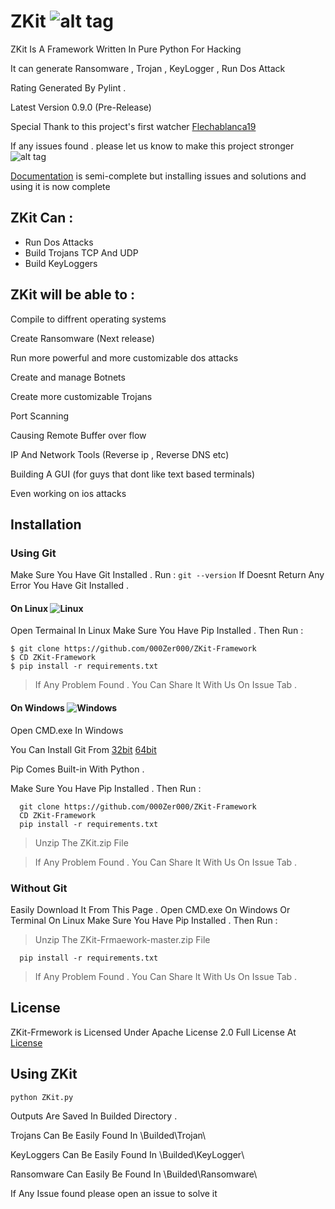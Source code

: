 # ZKit ![alt tag](https://github.com/000Zer000/ZKit/blob/master/Gifs_Pics/rating.svg)


ZKit Is A Framework Written In Pure Python For Hacking

It can generate Ransomware , Trojan , KeyLogger , Run Dos Attack

Rating Generated By Pylint .

Latest Version 0.9.0 (Pre-Release)

Special Thank to this project's first watcher [Flechablanca19](https://github.com/flechablanca19)

If any issues found . please let us know to make this project stronger
 ![alt tag](https://github.com/000Zer000/ZKit-Framework/blob/master/Gifs_Pics/ZKit.gif)

[Documentation](https://github.com/000Zer000/ZKit-Framework/wiki) is semi-complete but installing issues and solutions and using it is now complete 
## ZKit Can : 
   - Run Dos Attacks
   - Build Trojans TCP And UDP
   - Build KeyLoggers
## ZKit will be able to :
   Compile to diffrent operating systems 

   

   Create Ransomware (Next release)

   Run more powerful and more customizable dos attacks

   Create and manage Botnets

   Create more customizable Trojans

   Port Scanning

   Causing Remote Buffer over flow

   IP And Network Tools (Reverse ip , Reverse DNS etc)

   Building A GUI (for guys that dont like text based terminals)

   Even working on ios attacks

   
     
 
## Installation

### Using Git 
   Make Sure You Have Git Installed . 
   Run :
      ```
      git --version
      ```
   If Doesnt Return Any Error You Have Git Installed .
   
#### On Linux ![Linux](http://icons.iconarchive.com/icons/dakirby309/simply-styled/32/OS-Linux-icon.png)
   Open Termainal In Linux
   Make Sure You Have Pip Installed . Then Run : 
    
    $ git clone https://github.com/000Zer000/ZKit-Framework
    $ CD ZKit-Framework
    $ pip install -r requirements.txt
    

>If Any Problem Found . You Can Share It With Us On Issue Tab .
  
#### On Windows ![Windows](http://icons.iconarchive.com/icons/yootheme/social-bookmark/32/social-windows-button-icon.png)
   Open CMD.exe In Windows 
   
   You Can Install Git From [32bit](https://github.com/git-for-windows/git/releases/download/v2.26.2.windows.1/Git-2.26.2-32-bit.exe)  [64bit](https://github.com/git-for-windows/git/releases/download/v2.26.2.windows.1/Git-2.26.2-64-bit.exe)
   
   Pip Comes Built-in With Python .
   
   Make Sure You Have Pip Installed . Then Run :
   
      git clone https://github.com/000Zer000/ZKit-Framework
      CD ZKit-Framework
      pip install -r requirements.txt
      
  >Unzip The ZKit.zip File
  
  >If Any Problem Found . You Can Share It With Us On Issue Tab .
  

### Without Git

  Easily Download It From This Page .
  Open CMD.exe On Windows Or Terminal On Linux
  Make Sure You Have Pip Installed . Then Run : 
  > Unzip The ZKit-Frmaework-master.zip File
  
      pip install -r requirements.txt
     
    
  >If Any Problem Found . You Can Share It With Us On Issue Tab .
    
## License 
   ZKit-Frmework is Licensed Under Apache License 2.0 Full License At [License](https://github.com/000Zer000/ZKit-Framework/blob/master/LICENSE)

## Using ZKit 

   ```
   python ZKit.py
   ```
Outputs Are Saved In Builded Directory .

Trojans Can Be Easily Found In \Builded\Trojan\

KeyLoggers Can Be Easily Found In \Builded\KeyLogger\

Ransomware Can Easily Be Found In \Builded\Ransomware\

If Any Issue found please open an issue to solve it
 
